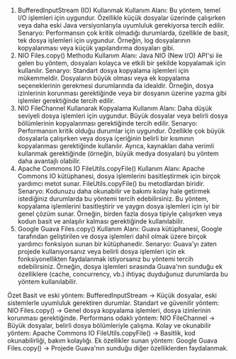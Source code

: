 1. BufferedInputStream (IO) Kullanmak
Kullanım Alanı: Bu yöntem, temel I/O işlemleri için uygundur. Özellikle küçük dosyalar üzerinde çalışırken veya daha eski Java versiyonlarıyla uyumluluk gerekiyorsa tercih edilir.
Senaryo: Performansın çok kritik olmadığı durumlarda, özellikle de basit, tek dosya işlemleri için uygundur. Örneğin, log dosyalarının kopyalanması veya küçük yapılandırma dosyaları gibi.
2. NIO Files.copy() Methodu
Kullanım Alanı: Java NIO (New I/O) API'si ile gelen bu yöntem, dosyaları kolayca ve etkili bir şekilde kopyalamak için kullanılır.
Senaryo: Standart dosya kopyalama işlemleri için mükemmeldir. Dosyaların büyük olması veya ek kopyalama seçeneklerinin gerekmesi durumlarında da idealdir. Örneğin, dosya izinlerinin korunması gerektiğinde veya bir dosyanın üzerine yazma gibi işlemler gerektiğinde tercih edilir.
3. NIO FileChannel Kullanarak Kopyalama
Kullanım Alanı: Daha düşük seviyeli dosya işlemleri için uygundur. Büyük dosyalar veya belirli dosya bölümlerinin kopyalanması gerektiğinde tercih edilir.
Senaryo: Performansın kritik olduğu durumlar için uygundur. Özellikle çok büyük dosyalarla çalışırken veya dosya içeriğinin belirli bir kısmının kopyalanması gerektiğinde kullanılır. Ayrıca, kaynakları daha verimli kullanmak gerektiğinde (örneğin, büyük medya dosyaları) bu yöntem daha avantajlı olabilir.
4. Apache Commons IO FileUtils.copyFile()
Kullanım Alanı: Apache Commons IO kütüphanesi, dosya işlemlerini basitleştirmek için birçok yardımcı metot sunar. FileUtils.copyFile() bu metodlardan biridir.
Senaryo: Kodunuzu daha okunabilir ve bakımı kolay hale getirmek istediğiniz durumlarda bu yöntemi tercih edebilirsiniz. Bu yöntem, kopyalama işlemlerini basitleştirir ve yaygın dosya işlemleri için iyi bir genel çözüm sunar. Örneğin, birden fazla dosya tipiyle çalışırken veya kodun basit ve anlaşılır kalması gerektiğinde kullanılabilir.
5. Google Guava Files.copy()
Kullanım Alanı: Guava kütüphanesi, Google tarafından geliştirilen ve dosya işlemleri dahil olmak üzere birçok yardımcı fonksiyon sunan bir kütüphanedir.
Senaryo: Guava'yı zaten projede kullanıyorsanız veya belirli dosya işlemleri için ek fonksiyonellikten faydalanmak istiyorsanız bu yöntemi tercih edebilirsiniz. Örneğin, dosya işlemleri sırasında Guava'nın sunduğu ek özelliklere (cache, concurrency, vb.) ihtiyaç duyduğunuz durumlarda bu yöntem kullanılabilir.

Özet
Basit ve eski yöntem: BufferedInputStream -> Küçük dosyalar, eski sistemlerle uyumluluk gerektiren durumlar.
Standart ve güvenilir yöntem: NIO Files.copy() -> Genel dosya kopyalama işlemleri, dosya izinlerinin korunması gerektiğinde.
Performans odaklı yöntem: NIO FileChannel -> Büyük dosyalar, belirli dosya bölümleriyle çalışma.
Kolay ve okunabilir yöntem: Apache Commons IO FileUtils.copyFile() -> Basitlik, kod okunabilirliği, bakım kolaylığı.
Ek özellikler sunan yöntem: Google Guava Files.copy() -> Projede Guava'nın sunduğu diğer özelliklerden faydalanmak.
